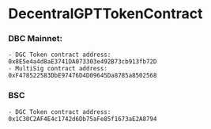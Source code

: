 # DecentralGPTTokenContract

### DBC Mainnet:
    - DGC Token contract address: 0x8E5e4a4d8aE3741DA073303e492B73cb913fb72D
    - MultiSig contract address: 0xF478522583DbE97476D4D09645Da8785a8502568
### BSC
    - DGC Token contract address: 0x1C30C2AF4E4c1742d6Db75aFe85f1673aE2A8794